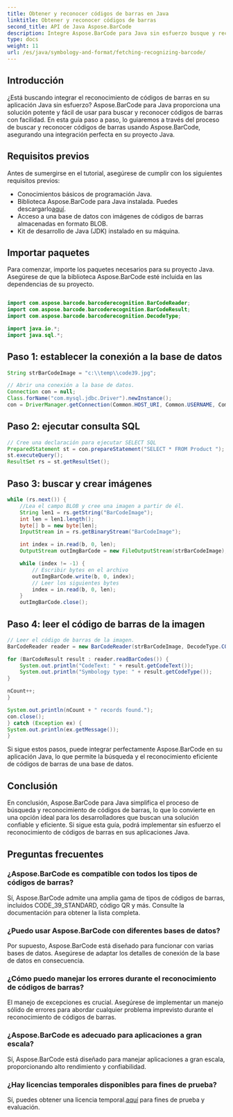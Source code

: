```yaml
---
title: Obtener y reconocer códigos de barras en Java
linktitle: Obtener y reconocer códigos de barras
second_title: API de Java Aspose.BarCode
description: Integre Aspose.BarCode para Java sin esfuerzo busque y reconozca códigos de barras de una base de datos. Descárguelo ahora para disfrutar de una experiencia de integración perfecta de códigos de barras.
type: docs
weight: 11
url: /es/java/symbology-and-format/fetching-recognizing-barcode/
---
```


## Introducción

¿Está buscando integrar el reconocimiento de códigos de barras en su aplicación Java sin esfuerzo? Aspose.BarCode para Java proporciona una solución potente y fácil de usar para buscar y reconocer códigos de barras con facilidad. En esta guía paso a paso, lo guiaremos a través del proceso de buscar y reconocer códigos de barras usando Aspose.BarCode, asegurando una integración perfecta en su proyecto Java.

## Requisitos previos

Antes de sumergirse en el tutorial, asegúrese de cumplir con los siguientes requisitos previos:

- Conocimientos básicos de programación Java.
-  Biblioteca Aspose.BarCode para Java instalada. Puedes descargarlo[aquí](https://releases.aspose.com/barcode/java/).
- Acceso a una base de datos con imágenes de códigos de barras almacenadas en formato BLOB.
- Kit de desarrollo de Java (JDK) instalado en su máquina.

## Importar paquetes

Para comenzar, importe los paquetes necesarios para su proyecto Java. Asegúrese de que la biblioteca Aspose.BarCode esté incluida en las dependencias de su proyecto.

```java

import com.aspose.barcode.barcoderecognition.BarCodeReader;
import com.aspose.barcode.barcoderecognition.BarCodeResult;
import com.aspose.barcode.barcoderecognition.DecodeType;

import java.io.*;
import java.sql.*;
```

## Paso 1: establecer la conexión a la base de datos

```java
String strBarCodeImage = "c:\\temp\\code39.jpg";

// Abrir una conexión a la base de datos.
Connection con = null;
Class.forName("com.mysql.jdbc.Driver").newInstance();
con = DriverManager.getConnection(Common.HOST_URI, Common.USERNAME, Common.PASSWORD);
```

## Paso 2: ejecutar consulta SQL

```java
// Cree una declaración para ejecutar SELECT SQL
PreparedStatement st = con.prepareStatement("SELECT * FROM Product ");
st.executeQuery();
ResultSet rs = st.getResultSet();
```

## Paso 3: buscar y crear imágenes

```java
while (rs.next()) {
    //Lea el campo BLOB y cree una imagen a partir de él.
    String len1 = rs.getString("BarCodeImage");
    int len = len1.length();
    byte[] b = new byte[len];
    InputStream in = rs.getBinaryStream("BarCodeImage");

    int index = in.read(b, 0, len);
    OutputStream outImgBarCode = new FileOutputStream(strBarCodeImage);

    while (index != -1) {
        // Escribir bytes en el archivo
        outImgBarCode.write(b, 0, index);
        // Leer los siguientes bytes
        index = in.read(b, 0, len);
    }
    outImgBarCode.close();
```

## Paso 4: leer el código de barras de la imagen

```java
// Leer el código de barras de la imagen.
BarCodeReader reader = new BarCodeReader(strBarCodeImage, DecodeType.CODE_39_STANDARD);

for (BarCodeResult result : reader.readBarCodes()) {
    System.out.println("CodeText: " + result.getCodeText());
    System.out.println("Symbology type: " + result.getCodeType());
}

nCount++;
}

System.out.println(nCount + " records found.");
con.close();
} catch (Exception ex) {
System.out.println(ex.getMessage());
}
```

Si sigue estos pasos, puede integrar perfectamente Aspose.BarCode en su aplicación Java, lo que permite la búsqueda y el reconocimiento eficiente de códigos de barras de una base de datos.

## Conclusión

En conclusión, Aspose.BarCode para Java simplifica el proceso de búsqueda y reconocimiento de códigos de barras, lo que lo convierte en una opción ideal para los desarrolladores que buscan una solución confiable y eficiente. Si sigue esta guía, podrá implementar sin esfuerzo el reconocimiento de códigos de barras en sus aplicaciones Java.

## Preguntas frecuentes

### ¿Aspose.BarCode es compatible con todos los tipos de códigos de barras?
Sí, Aspose.BarCode admite una amplia gama de tipos de códigos de barras, incluidos CODE_39_STANDARD, código QR y más. Consulte la documentación para obtener la lista completa.

### ¿Puedo usar Aspose.BarCode con diferentes bases de datos?
Por supuesto, Aspose.BarCode está diseñado para funcionar con varias bases de datos. Asegúrese de adaptar los detalles de conexión de la base de datos en consecuencia.

### ¿Cómo puedo manejar los errores durante el reconocimiento de códigos de barras?
El manejo de excepciones es crucial. Asegúrese de implementar un manejo sólido de errores para abordar cualquier problema imprevisto durante el reconocimiento de códigos de barras.

### ¿Aspose.BarCode es adecuado para aplicaciones a gran escala?
Sí, Aspose.BarCode está diseñado para manejar aplicaciones a gran escala, proporcionando alto rendimiento y confiabilidad.

### ¿Hay licencias temporales disponibles para fines de prueba?
 Sí, puedes obtener una licencia temporal.[aquí](https://purchase.aspose.com/temporary-license/) para fines de prueba y evaluación.

